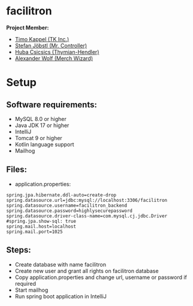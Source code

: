 # facilitron
**Project Member:**
- [Timo Kappel (TK Inc.)](https://github.com/Caperino)
- [Stefan Jöbstl (Mr. Controller)](https://github.com/stefanjb-it)
- [Huba Csicsics (Thymian-Hendler)](https://github.com/einfachhuba)
- [Alexander Wolf (Merch Wizard)](https://github.com/AlexW64)

# Setup

## Software requirements:
- MySQL 8.0 or higher
- Java JDK 17 or higher
- IntelliJ
- Tomcat 9 or higher
- Kotlin language support
- Mailhog

## Files:
- application.properties:
```
spring.jpa.hibernate.ddl-auto=create-drop
spring.datasource.url=jdbc:mysql://localhost:3306/facilitron
spring.datasource.username=facilitron_backend
spring.datasource.password=highlysecurepassword
spring.datasource.driver-class-name=com.mysql.cj.jdbc.Driver
#spring.jpa.show-sql: true
spring.mail.host=localhost
spring.mail.port=1025
```

## Steps:
- Create database with name facilitron
- Create new user and grant all rights on facilitron database
- Copy application.properties and change url, username or password if required
- Start mailhog
- Run spring boot application in IntelliJ
